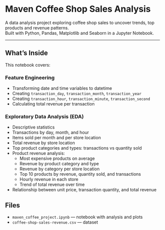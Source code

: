 # Maven Coffee Shop Sales Analysis

A data analysis project exploring coffee shop sales to uncover trends, top products and revenue patterns.  
Built with Python, Pandas, Matplotlib and Seaborn in a Jupyter Notebook.

---

## What’s Inside

This notebook covers:

### Feature Engineering
- Transforming date and time variables to datetime  
- Creating `transaction_day`, `transaction_month`, `transaction_year`  
- Creating `transaction_hour`, `transaction_minute`, `transaction_second`  
- Calculating total revenue per transaction  

### Exploratory Data Analysis (EDA)
- Descriptive statistics  
- Transactions by day, month, and hour  
- Items sold per month and per store location  
- Total revenue by store location  
- Top product categories and types: transactions vs quantity sold  
- Product revenue analysis:
  - Most expensive products on average  
  - Revenue by product category and type  
  - Revenue by category per store location  
  - Top 10 products by revenue, quantity sold, and transactions  
  - Hourly revenue in each store  
  - Trend of total revenue over time  
- Relationship between unit price, transaction quantity, and total revenue

## Files

- `maven_coffee_project.ipynb` — notebook with analysis and plots  
- `coffee-shop-sales-revenue.csv` — dataset  
